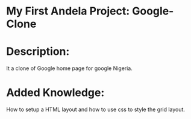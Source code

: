 My First Andela Project: Google-Clone
=====================================

Description:
============
 It a clone of Google home page for google Nigeria.
 
 Added Knowledge:
 ================
  How to setup a HTML layout and how to use css to style the grid layout.
 
 

